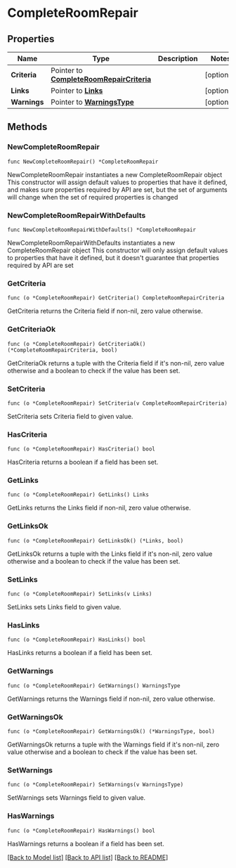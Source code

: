 # CompleteRoomRepair

## Properties

Name | Type | Description | Notes
------------ | ------------- | ------------- | -------------
**Criteria** | Pointer to [**CompleteRoomRepairCriteria**](CompleteRoomRepairCriteria.md) |  | [optional] 
**Links** | Pointer to [**Links**](Links.md) |  | [optional] 
**Warnings** | Pointer to [**WarningsType**](WarningsType.md) |  | [optional] 

## Methods

### NewCompleteRoomRepair

`func NewCompleteRoomRepair() *CompleteRoomRepair`

NewCompleteRoomRepair instantiates a new CompleteRoomRepair object
This constructor will assign default values to properties that have it defined,
and makes sure properties required by API are set, but the set of arguments
will change when the set of required properties is changed

### NewCompleteRoomRepairWithDefaults

`func NewCompleteRoomRepairWithDefaults() *CompleteRoomRepair`

NewCompleteRoomRepairWithDefaults instantiates a new CompleteRoomRepair object
This constructor will only assign default values to properties that have it defined,
but it doesn't guarantee that properties required by API are set

### GetCriteria

`func (o *CompleteRoomRepair) GetCriteria() CompleteRoomRepairCriteria`

GetCriteria returns the Criteria field if non-nil, zero value otherwise.

### GetCriteriaOk

`func (o *CompleteRoomRepair) GetCriteriaOk() (*CompleteRoomRepairCriteria, bool)`

GetCriteriaOk returns a tuple with the Criteria field if it's non-nil, zero value otherwise
and a boolean to check if the value has been set.

### SetCriteria

`func (o *CompleteRoomRepair) SetCriteria(v CompleteRoomRepairCriteria)`

SetCriteria sets Criteria field to given value.

### HasCriteria

`func (o *CompleteRoomRepair) HasCriteria() bool`

HasCriteria returns a boolean if a field has been set.

### GetLinks

`func (o *CompleteRoomRepair) GetLinks() Links`

GetLinks returns the Links field if non-nil, zero value otherwise.

### GetLinksOk

`func (o *CompleteRoomRepair) GetLinksOk() (*Links, bool)`

GetLinksOk returns a tuple with the Links field if it's non-nil, zero value otherwise
and a boolean to check if the value has been set.

### SetLinks

`func (o *CompleteRoomRepair) SetLinks(v Links)`

SetLinks sets Links field to given value.

### HasLinks

`func (o *CompleteRoomRepair) HasLinks() bool`

HasLinks returns a boolean if a field has been set.

### GetWarnings

`func (o *CompleteRoomRepair) GetWarnings() WarningsType`

GetWarnings returns the Warnings field if non-nil, zero value otherwise.

### GetWarningsOk

`func (o *CompleteRoomRepair) GetWarningsOk() (*WarningsType, bool)`

GetWarningsOk returns a tuple with the Warnings field if it's non-nil, zero value otherwise
and a boolean to check if the value has been set.

### SetWarnings

`func (o *CompleteRoomRepair) SetWarnings(v WarningsType)`

SetWarnings sets Warnings field to given value.

### HasWarnings

`func (o *CompleteRoomRepair) HasWarnings() bool`

HasWarnings returns a boolean if a field has been set.


[[Back to Model list]](../README.md#documentation-for-models) [[Back to API list]](../README.md#documentation-for-api-endpoints) [[Back to README]](../README.md)


